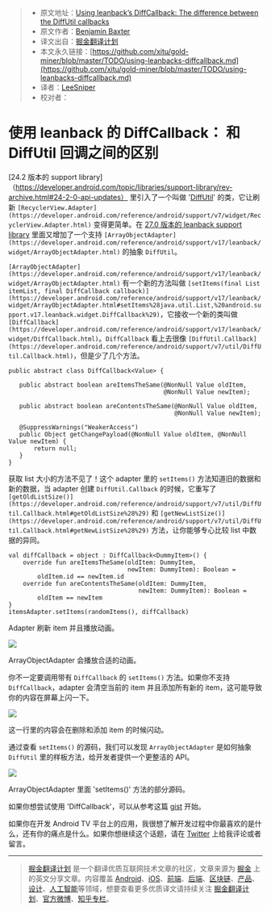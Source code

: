 > * 原文地址：[Using leanback’s DiffCallback: The difference between the DiffUtil callbacks](https://medium.com/google-developers/using-leanbacks-diffcallback-77d47949212b)
> * 原文作者：[Benjamin Baxter](https://medium.com/@benbaxter?source=post_header_lockup)
> * 译文出自：[掘金翻译计划](https://github.com/xitu/gold-miner)
> * 本文永久链接：[https://github.com/xitu/gold-miner/blob/master/TODO/using-leanbacks-diffcallback.md](https://github.com/xitu/gold-miner/blob/master/TODO/using-leanbacks-diffcallback.md)
> * 译者：[LeeSniper](https://github.com/LeeSniper)
> * 校对者：

# 使用 leanback 的 DiffCallback： 和 DiffUtil 回调之间的区别

[24.2 版本的 support library]（https://developer.android.com/topic/libraries/support-library/rev-archive.html#24-2-0-api-updates） 里引入了一个叫做 '[DiffUtil](https://developer.android.com/reference/android/support/v7/util/DiffUtil.html)' 的类，它让刷新 `[RecyclerView.Adapter](https://developer.android.com/reference/android/support/v7/widget/RecyclerView.Adapter.html)` 变得更简单。在 [27.0 版本的 leanback support library](https://developer.android.com/topic/libraries/support-library/revisions.html#27-0-0) 里面又增加了一个支持 `[ArrayObjectAdapter](https://developer.android.com/reference/android/support/v17/leanback/widget/ArrayObjectAdapter.html)` 的抽象 `DiffUtil`。

`[ArrayObjectAdapter](https://developer.android.com/reference/android/support/v17/leanback/widget/ArrayObjectAdapter.html)` 有一个新的方法叫做 `[setItems(final List itemList, final DiffCallback callback)](https://developer.android.com/reference/android/support/v17/leanback/widget/ArrayObjectAdapter.html#setItems%28java.util.List,%20android.support.v17.leanback.widget.DiffCallback%29)`，它接收一个新的类叫做 `[DiffCallback](https://developer.android.com/reference/android/support/v17/leanback/widget/DiffCallback.html)`。`DiffCallback` 看上去很像 `[DiffUtil.Callback](https://developer.android.com/reference/android/support/v7/util/DiffUtil.Callback.html)`，但是少了几个方法。

```
public abstract class DiffCallback<Value> {

   public abstract boolean areItemsTheSame(@NonNull Value oldItem, 
                                           @NonNull Value newItem);

   public abstract boolean areContentsTheSame(@NonNull Value oldItem,
                                              @NonNull Value newItem);

   @SuppressWarnings("WeakerAccess")
   public Object getChangePayload(@NonNull Value oldItem, @NonNull Value newItem) {
       return null;
   }
}
```

获取 list 大小的方法不见了！这个 adapter 里的 `setItems()` 方法知道旧的数据和新的数据，当 adapter 创建 `DiffUtil.Callback` 的时候，它重写了 `[getOldListSize()](https://developer.android.com/reference/android/support/v7/util/DiffUtil.Callback.html#getOldListSize%28%29)` 和 `[getNewListSize()](https://developer.android.com/reference/android/support/v7/util/DiffUtil.Callback.html#getNewListSize%28%29)` 方法，让你能够专心比较 list 中数据的异同。

```
val diffCallback = object : DiffCallback<DummyItem>() {
    override fun areItemsTheSame(oldItem: DummyItem, 
                                 newItem: DummyItem): Boolean = 
        oldItem.id == newItem.id
    override fun areContentsTheSame(oldItem: DummyItem, 
                                    newItem: DummyItem): Boolean =
        oldItem == newItem
}
itemsAdapter.setItems(randomItems(), diffCallback)
```

Adapter 刷新 item 并且播放动画。

![](https://cdn-images-1.medium.com/max/800/1*3MLrzRJAXtHBQeO4KA0TRA.gif)

ArrayObjectAdapter 会播放合适的动画。

你不一定要调用带有 `DiffCallback` 的 `setItems()` 方法。如果你不支持 `DiffCallback`，adapter 会清空当前的 item 并且添加所有新的 item，这可能导致你的内容在屏幕上闪一下。

![](https://cdn-images-1.medium.com/max/800/1*HAKJdXzrZVRvcIuQ-J2-eQ.gif)

这一行里的内容会在删除和添加 item 的时候闪动。

通过查看 `setItems()` 的源码，我们可以发现 `ArrayObjectAdapter` 是如何抽象 `DiffUtil` 里的样板方法，给开发者提供一个更整洁的 API。

![](https://cdn-images-1.medium.com/max/800/1*1AIJuAbtOBUPxUT0_ib8Eg.png)

ArrayObjectAdapter 里面 'setItems()' 方法的部分源码。

如果你想尝试使用 'DiffCallback'，可以从参考这篇 [gist](https://gist.github.com/benbaxter/6c9fbb568d05d8cb4b3829dbdb23e0cb) 开始。

如果你在开发 Android TV 平台上的应用，我很想了解开发过程中你最喜欢的是什么，还有你的痛点是什么。如果你想继续这个话题，请在 [Twitter](https://twitter.com/benjamintravels) 上给我评论或者留言。


---

> [掘金翻译计划](https://github.com/xitu/gold-miner) 是一个翻译优质互联网技术文章的社区，文章来源为 [掘金](https://juejin.im) 上的英文分享文章。内容覆盖 [Android](https://github.com/xitu/gold-miner#android)、[iOS](https://github.com/xitu/gold-miner#ios)、[前端](https://github.com/xitu/gold-miner#前端)、[后端](https://github.com/xitu/gold-miner#后端)、[区块链](https://github.com/xitu/gold-miner#区块链)、[产品](https://github.com/xitu/gold-miner#产品)、[设计](https://github.com/xitu/gold-miner#设计)、[人工智能](https://github.com/xitu/gold-miner#人工智能)等领域，想要查看更多优质译文请持续关注 [掘金翻译计划](https://github.com/xitu/gold-miner)、[官方微博](http://weibo.com/juejinfanyi)、[知乎专栏](https://zhuanlan.zhihu.com/juejinfanyi)。
